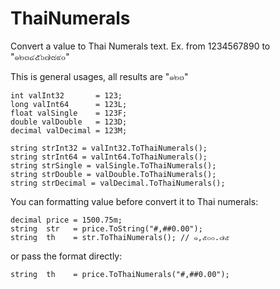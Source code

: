 ThaiNumerals
============

Convert a value to Thai Numerals text. Ex. from 1234567890 to "๑๒๓๔๕๖๗๘๙๐"


This is general usages, all results are "๑๒๓"

    int valInt32       = 123;
    long valInt64      = 123L;
    float valSingle    = 123F;
    double valDouble   = 123D;
    decimal valDecimal = 123M;

    string strInt32 = valInt32.ToThaiNumerals();
    string strInt64 = valInt64.ToThaiNumerals();
    string strSingle = valSingle.ToThaiNumerals();
    string strDouble = valDouble.ToThaiNumerals();
    string strDecimal = valDecimal.ToThaiNumerals();    

You can formatting value before convert it to Thai numerals:

    decimal price = 1500.75m;
    string  str   = price.ToString("#,##0.00");
    string  th    = str.ToThaiNumerals(); // ๑,๕๐๐.๗๕
    
or pass the format directly:

    string  th    = price.ToThaiNumerals("#,##0.00");
    
    
